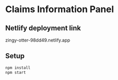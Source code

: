 # Claims Information Panel
## Netlify deployment link
zingy-otter-98dd49.netlify.app
## Setup
```bash
npm install
npm start
